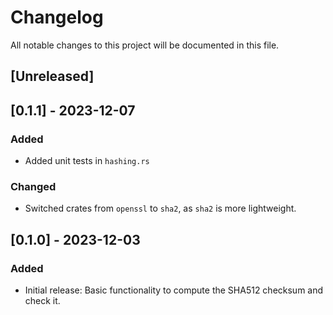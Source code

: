 # Changelog

All notable changes to this project will be documented in this file.

## \[Unreleased\]

## \[0.1.1\] - 2023-12-07

### Added

  - Added unit tests in `hashing.rs`

### Changed

  - Switched crates from `openssl` to `sha2`, as `sha2` is more lightweight.

## \[0.1.0\] - 2023-12-03

### Added

  - Initial release: Basic functionality to compute the SHA512 checksum and check it.
